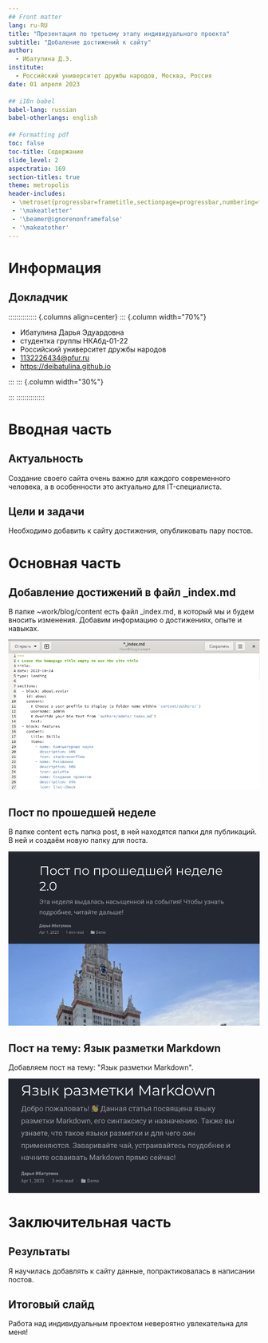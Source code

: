 ```yaml
---
## Front matter
lang: ru-RU
title: "Презентация по третьему этапу индивидуального проекта"
subtitle: "Добаление достижений к сайту"
author:
  - Ибатулина Д.Э.
institute:
  - Российский университет дружбы народов, Москва, Россия
date: 01 апреля 2023

## i18n babel
babel-lang: russian
babel-otherlangs: english

## Formatting pdf
toc: false
toc-title: Содержание
slide_level: 2
aspectratio: 169
section-titles: true
theme: metropolis
header-includes:
 - \metroset{progressbar=frametitle,sectionpage=progressbar,numbering=fraction}
 - '\makeatletter'
 - '\beamer@ignorenonframefalse'
 - '\makeatother'
---
```


# Информация

## Докладчик

:::::::::::::: {.columns align=center}
::: {.column width="70%"}

  * Ибатулина Дарья Эдуардовна
  * студентка группы НКАбд-01-22
  * Российский университет дружбы народов
  * [1132226434@pfur.ru](mailto:1132226434@pfur.ru)
  * <https://deibatulina.github.io>

:::
::: {.column width="30%"}


:::
::::::::::::::

# Вводная часть

## Актуальность

  Создание своего сайта очень важно для каждого современного человека, а в особенности это актуально для IT-специалиста.

## Цели и задачи

  Необходимо добавить к сайту достижения, опубликовать пару постов.

# Основная часть

## Добавление достижений в файл _index.md

  В папке ~work/blog/content есть файл _index.md, в который мы и будем вносить изменения. Добавим информацию о достижениях, опыте и навыках.
  
![](image/1.png)

## Пост по прошедшей неделе

  В папке content есть папка post, в ней находятся папки для публикаций. В ней и создаём новую папку для поста.
  
![](image/4.png)

## Пост на тему: Язык разметки Markdown

  Добавляем пост на тему: "Язык разметки Markdown".
  
![](image/5.png)

# Заключительная часть

## Результаты

  Я научилась добавлять к сайту данные, попрактиковалась в написании постов.

## Итоговый слайд

  Работа над индивидуальным проектом невероятно увлекательна для меня!

